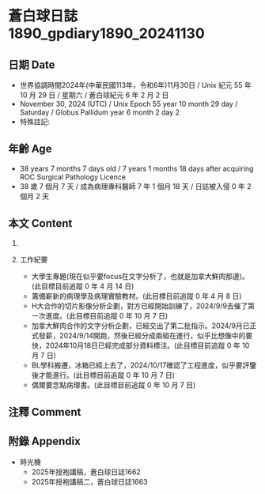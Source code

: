 [_metadata_:encoding]: - "utf-8"
[_metadata_:language]: - "zh-Hant-TW"
[_metadata_:fileformat]: - "markdown"
[_metadata_:MIME_type]: - "text/plain"
[_metadata_:markdown_version]: - "commonmark version 0.30"
[_metadata_:markdown_spec]: - "https://spec.commonmark.org/0.30/"

# 蒼白球日誌1890_gpdiary1890_20241130 #

## 日期 Date ##

* 世界協調時間2024年(中華民國113年，令和6年)11月30日 / Unix 紀元 55 年 10 月 29 日 / 星期六 / 蒼白球紀元 6 年 2 月 2 日
* November 30, 2024 (UTC) / Unix Epoch 55 year 10 month 29 day / Saturday / Globus Pallidum year 6 month 2 day 2
* 特殊註記:

## 年齡 Age ##

* 38 years 7 months 7 days old / 7 years 1 months 18 days after acquiring ROC Surgical Pathology Licence
* 38 歲 7 個月 7 天 / 成為病理專科醫師 7 年 1 個月 18 天 / 日誌被入侵 0 年 2 個月 2 天

## 本文 Content ##

1. 

2. 工作紀要

    - 大學生專題(現在似乎要focus在文字分析了，也就是加拿大鮮肉那邊)。(此目標目前追蹤 0 年 4 月 14 日)
    - 籌備嶄新的病理學及病理實驗教材。(此目標目前追蹤 0 年 4 月 8 日)
    - H大合作的切片影像分析企劃，對方已經開始訓練了，2024/9/9去催了第一次進度。(此目標目前追蹤 0 年 10 月 7 日)
    - 加拿大鮮肉合作的文字分析企劃，已經交出了第二批指示。2024/9月已正式發薪，2024/9/14開跑，然後已經分成兩組在進行，似乎比想像中的要快，2024年10月18日已經完成部分資料標注。(此目標目前追蹤 0 年 10 月 7 日)
    - BL學科搬遷，冰箱已經上去了，2024/10/17確認了工程進度，似乎要評鑒後才能進行。(此目標目前追蹤 0 年 10 月 7 日)
    - 偶爾要念點病理書。(此目標目前追蹤 0 年 10 月 7 日)

## 注釋 Comment ##


## 附錄 Appendix ##

* 時光機
    - 2025年授袍講稿，蒼白球日誌1662
    - 2025年授袍講稿二，蒼白球日誌1663
